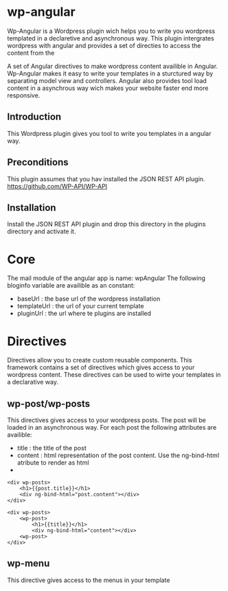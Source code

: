 wp-angular
==========

Wp-Angular is a Wordpress plugin wich helps you to write you wordpress templated in a declaretive and asynchronous way. This plugin intergrates wordpress with angular and provides a set of directies to access the content from the 


A set of Angular directives to make wordpress content availible in Angular. Wp-Angular makes it easy to write your templates in a sturctured way by separating model view and controllers. Angular also provides tool load content in a asynchrous way wich makes your website faster end more responsive.

Introduction
------------
This Wordpress plugin gives you tool to write you templates in a angular way.

Preconditions
-------------
This plugin assumes that you hav installed the JSON REST API plugin.
https://github.com/WP-API/WP-API

Installation
------------
Install the JSON REST API plugin and drop this directory in the plugins directory and activate it.

Core
====
The mail module of the angular app is name: wpAngular
The following bloginfo variable are availible as an constant:
- baseUrl : the base url of the wordpress installation
- templateUrl : the url of your current template
- pluginUrl : the url where te plugins are installed

Directives
==========
Directives allow you to create custom reusable components. This framework contains a set of directives which gives access to your wordpress content. These directives can be used to wirte your templates in a declarative way.

wp-post/wp-posts
--------
This directives gives access to your wordpress posts. The post will be loaded in an asynchronous way. For each post the following attributes are availible:

- title : <String> the title of the post
- content : <String> html representation of the post content. Use the ng-bind-html atribute to render as html
- 

````
<div wp-posts>
	<h1>{{post.title}}</h1>
	<div ng-bind-html="post.content"></div>
</div>
````


````
<div wp-posts>
	<wp-post>
		<h1>{{title}}</h1>
		<div ng-bind-html="content"></div>
	<wp-post>
</div>
````

wp-menu
-------
This directive gives access to the menus in your template



